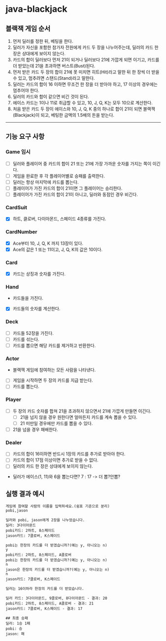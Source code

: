 # java-blackjack

## 블랙잭 게임 순서

1. 먼저 딜러를 정한 뒤, 베팅을 한다.
2. 딜러가 자신을 포함한 참가자 전원에게 카드 두 장을 나누어주는데, 딜러의 카드 한 장은 상대에게 보이지 않는다.
3. 카드의 합이 딜러보다 먼저 21이 되거나 딜러보다 21에 가깝게 되면 이기고, 카드를 더 받았는데 21을 초과하면 버스트(Bust)된다.
4. 먼저 받은 카드 두 장의 합이 21에 못 미치면 히트(Hit)라고 말한 뒤 한 장씩 더 받을 수 있고, 멈추려면 스탠드(Stand)라고 말한다.
5. 딜러는 카드의 합이 16 이하면 무조건 한 장을 더 받아야 하고, 17 이상의 경우에는 멈추어야 한다.
6. 딜러의 카드와 합이 같으면 비긴 것이 된다.
7. 에이스 카드는 1이나 11로 취급할 수 있고, 10, J, Q, K는 모두 10으로 계산한다.
8. 처음 받은 카드 두 장이 에이스와 10, J, Q, K 중의 하나로 합이 21이 되면 블랙잭(Blackjack)이 되고, 베팅한 금액의 1.5배의 돈을 받는다.

---

## 기능 요구 사항

### Game 임시

- [ ] 딜러와 플레이어 중 카드의 합이 21 또는 21에 가장 가까운 숫자를 가지는 쪽이 이긴다.
- [ ] 게임을 완료한 후 각 플레이어별로 승패를 출력한다.
- [ ] 딜러는 항상 마지막에 카드를 뽑는다.
- [ ] 플레이어가 가진 카드의 합이 21이면 그 플레이어는 승리한다.
- [ ] 플레이어가 가진 카드의 합이 21이 아니고, 딜러와 동점인 경우 비긴다.

### CardSuit

- [x] 하트, 클로버, 다이아몬드, 스페이드 4종류를 가진다.

### CardNumber

- [x] Ace부터 10, J, Q, K 까지 13장이 있다.
- [x] Ace의 값은 1 또는 11이고, J, Q, K의 값은 10이다.

### Card

- [x] 카드는 상징과 숫자를 가진다.

### Hand

- 카드들을 가진다.
- [x] 카드들의 숫자를 계산한다.

### Deck

- [ ] 카드들 52장을 가진다.
- [ ] 카드를 섞는다.
- [ ] 카드를 뽑으면 해당 카드를 제거하고 반환한다.

### Actor

- 블랙잭 게임에 참여하는 모든 사람을 나타낸다.
- [ ] 게임을 시작하면 두 장의 카드를 지급 받는다.
- [ ] 카드를 뽑는다.

### Player

- [ ] 두 장의 카드 숫자를 합쳐 21을 초과하지 않으면서 21에 가깝게 만들면 이긴다.
    - [ ] 21을 넘지 않을 경우 원한다면 얼마든지 카드를 계속 뽑을 수 있다.
    - [ ] 21 미만일 경우에만 카드를 뽑을 수 있다.
- [ ] 21을 넘을 경우 패배한다.

### Dealer

- [ ] 카드의 합이 16이하면 반드시 1장의 카드를 추가로 받아야 한다.
- [ ] 카드의 합이 17점 이상이면 추가로 받을 수 없다.
- [ ] 딜러의 카드 한 장은 상대에게 보이지 않는다.
- 딜러가 에이스(1, 11)와 6을 뽑는다면? 7 : 17 -> 더 뽑?안뽑?

## 실행 결과 예시

```text
게임에 참여할 사람의 이름을 입력하세요.(쉼표 기준으로 분리)
pobi,jason

딜러와 pobi, jason에게 2장을 나누었습니다.
딜러: 3다이아몬드
pobi카드: 2하트, 8스페이드
jason카드: 7클로버, K스페이드

pobi는 한장의 카드를 더 받겠습니까?(예는 y, 아니오는 n)
y
pobi카드: 2하트, 8스페이드, A클로버
pobi는 한장의 카드를 더 받겠습니까?(예는 y, 아니오는 n)
n
jason은 한장의 카드를 더 받겠습니까?(예는 y, 아니오는 n)
n
jason카드: 7클로버, K스페이드

딜러는 16이하라 한장의 카드를 더 받았습니다.

딜러 카드: 3다이아몬드, 9클로버, 8다이아몬드 - 결과: 20
pobi카드: 2하트, 8스페이드, A클로버 - 결과: 21
jason카드: 7클로버, K스페이드 - 결과: 17

## 최종 승패
딜러: 1승 1패
pobi: 승 
jason: 패
```


